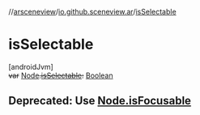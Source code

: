 //[arsceneview](../../index.md)/[io.github.sceneview.ar](index.md)/[isSelectable](is-selectable.md)

# isSelectable

[androidJvm]\
~~var~~ [Node](../../../sceneview/sceneview/io.github.sceneview.node/-node/index.md)~~.~~[~~isSelectable~~](is-selectable.md)~~:~~ [Boolean](https://kotlinlang.org/api/latest/jvm/stdlib/kotlin/-boolean/index.html)

##  Deprecated: Use [Node.isFocusable](../io.github.sceneview.ar.node.infos/-tap-ar-plane-info-node/index.md#1423781333%2FProperties%2F-58641720)
